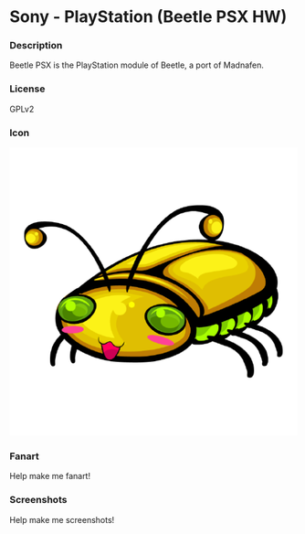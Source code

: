 # Sony - PlayStation (Beetle PSX HW)

### Description

Beetle PSX is the PlayStation module of Beetle, a port of Madnafen.

### License

GPLv2

### Icon

![Sony - PlayStation (Beetle PSX HW) icon](game.libretro.beetle-psx-hw/resources/icon.png)

### Fanart

Help make me fanart!

### Screenshots

Help make me screenshots!
